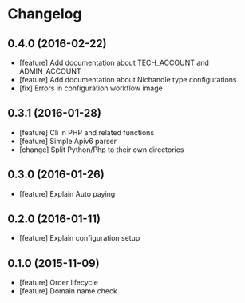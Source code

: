 Changelog
=========

## 0.4.0 (2016-02-22)
 - [feature] Add documentation about TECH_ACCOUNT and ADMIN_ACCOUNT
 - [feature] Add documentation about Nichandle type configurations
 - [fix] Errors in configuration workflow image

## 0.3.1 (2016-01-28)
 - [feature] Cli in PHP and related functions
 - [feature] Simple Apiv6 parser
 - [change] Split Python/Php to their own directories

## 0.3.0 (2016-01-26)
 - [feature] Explain Auto paying

## 0.2.0 (2016-01-11)
 - [feature] Explain configuration setup

## 0.1.0 (2015-11-09)
 - [feature] Order lifecycle
 - [feature] Domain name check
